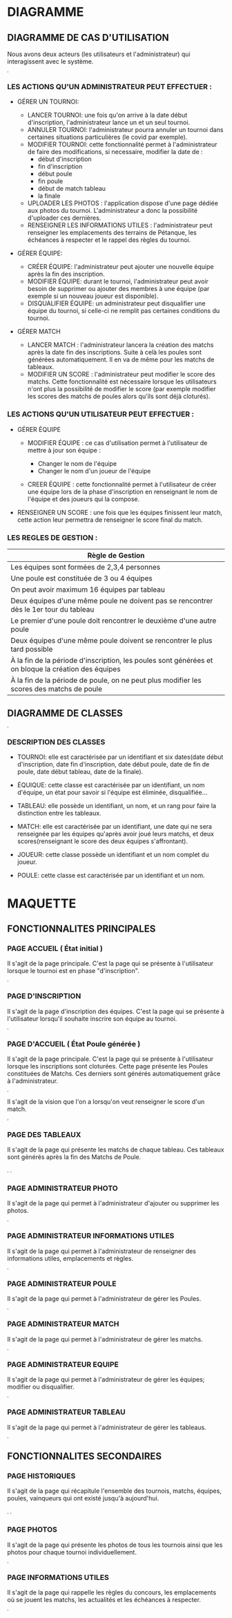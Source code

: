 # DIAGRAMME

## DIAGRAMME DE CAS D'UTILISATION

Nous avons deux acteurs (les utilisateurs et l'administrateur) qui interagissent avec le système.

<img src="pictures/diagramme_de_cas_dutilisation.jpg" style="zoom:20%;" />

### LES ACTIONS QU'UN ADMINISTRATEUR PEUT EFFECTUER :
- GÉRER UN TOURNOI:
    - LANCER TOURNOI: une fois qu'on arrive à la date début d'inscription, l'administrateur lance un et un seul tournoi.
    - ANNULER TOURNOI: l'administrateur pourra annuler un tournoi dans certaines situations particulières (le covid par exemple).
    - MODIFIER TOURNOI: cette fonctionnalité permet à l'administrateur de faire des modifications, si necessaire, modifier la date de :
        - début d'inscription
        - fin d'inscription
        - début poule
        - fin poule
        - début de match tableau
        - la finale
    - UPLOADER LES PHOTOS : l'application dispose d'une page dédiée aux photos du tournoi. L'administrateur a donc la possibilité d'uploader ces dernières.
    - RENSEIGNER LES INFORMATIONS UTILES : l'administrateur peut renseigner les emplacements des terrains de Pétanque, les échéances à respecter et le rappel des règles du tournoi.



-  GÉRER ÉQUIPE:
    -  CRÉER ÉQUIPE: l'administrateur peut ajouter une nouvelle équipe après la fin des inscription.
    -  MODIFIER ÉQUIPE: durant le tournoi, l'administrateur peut avoir besoin de supprimer ou ajouter des membres à une équipe (par exemple si un nouveau joueur est disponible).
    - DISQUALIFIER ÉQUIPE: un administrateur peut disqualifier une équipe du tournoi, si celle-ci ne remplit pas certaines conditions  du tournoi.



- GÉRER MATCH
    - LANCER MATCH : l'administrateur lancera la création des matchs après la date fin des inscriptions. Suite à celà les poules sont générées automatiquement. Il en va de même pour les matchs de tableaux.
    - MODIFIER UN SCORE : l'administrateur peut modifier le score des matchs. Cette fonctionnalité est nécessaire lorsque les utilisateurs n'ont plus la possibilité de modifier le score (par exemple modifier les scores des matchs de poules alors qu'ils sont déjà cloturés).



### LES ACTIONS QU'UN UTILISATEUR PEUT  EFFECTUER :


- GÉRER ÉQUIPE
    - MODIFIER ÉQUIPE : ce cas d'utilisation permet à l'utilisateur de mettre à jour son équipe : 
        - Changer le nom de l'équipe 
        - Changer le nom d'un joueur de l'équipe

    - CREER ÉQUIPE : cette fonctionnalité permet à l'utilisateur de créer une équipe lors de la phase d'inscription en renseignant le nom de l'équipe et des joueurs qui la compose.


- RENSEIGNER UN SCORE : une fois que les équipes finissent leur match, cette action leur permettra de renseigner le score final du match.

### LES REGLES DE GESTION :

| Règle de Gestion                                                                                                            |
| ----------------------------------------------------------------------------------------------------------------------------|
| Les équipes sont formées de 2,3,4 personnes                                                                                 |
| Une poule est constituée de 3 ou 4 équipes                                                                                  |
| On peut avoir maximum 16 équipes par tableau              |
| Deux équipes d'une même poule ne doivent pas se rencontrer dès le 1er tour du tableau                                       |
| Le premier d'une poule doit rencontrer le deuxième d'une autre poule                                                        |
| Deux équipes d'une même poule doivent se rencontrer le plus tard possible                                                   |
| À la fin de la période d'inscription, les poules sont générées et on bloque la création des équipes                         |
| À la fin de la période de poule, on ne peut plus modifier les scores des matchs de poule                         |

## DIAGRAMME DE CLASSES

<img src="pictures/diagramme_de_classes.jpg" style="zoom:20%;" />

### DESCRIPTION DES  CLASSES

- TOURNOI: elle est caractérisée par un identifiant et six dates(date début d'inscription, date fin d'inscription, date début poule, date de fin de poule, date début tableau, date de la finale).

- ÉQUIQUE: cette classe est caractérisée par un identifiant, un nom d'équipe, un état pour savoir si l'équipe est éliminée, disqualifiée...

- TABLEAU: elle possède un identifiant, un nom, et un rang pour faire la distinction entre les tableaux.

- MATCH: elle est caractérisée par un identifiant, une date qui ne sera renseignée par les équipes qu'après avoir  joué leurs matchs, et deux scores(renseignant le score des deux équipes s'affrontant).

- JOUEUR: cette classe possède un identifiant et un nom complet du  joueur.

- POULE: cette classe est caractérisée par un identifiant et un nom.




# MAQUETTE

## FONCTIONNALITES PRINCIPALES

### PAGE ACCUEIL ( État initial )
Il s'agit de la page principale. C'est la page qui se présente à l'utilisateur lorsque le tournoi est en phase "d'inscription".

<img src="pictures/groupe1_tournoi_de_petanque_1.jpg" style="zoom:20%;" />

### PAGE D'INSCRIPTION
Il s'agit de la page d'inscription des équipes. C'est la page qui se présente à l'utilisateur lorsqu'il souhaite inscrire son équipe au tournoi.

<img src="pictures/groupe1_tournoi_de_petanque_2.jpg" style="zoom:20%;" />

### PAGE D'ACCUEIL ( État Poule générée )
Il s'agit de la page principale. C'est la page qui se présente à l'utilisateur lorsque les inscriptions sont cloturées. Cette page présente les Poules constituées de Matchs. Ces derniers sont générés automatiquement grâce à l'administrateur.

<img src="pictures/groupe1_tournoi_de_petanque_8.jpg" style="zoom:20%;" />

Il s'agit de la vision que l'on a lorsqu'on veut renseigner le score d'un match.

<img src="pictures/groupe1_tournoi_de_petanque_7.jpg" style="zoom:20%;" />

### PAGE DES  TABLEAUX 
Il s'agit de la page qui présente les matchs de chaque tableau. Ces tableaux sont générés après la fin des Matchs de Poule.

<img src="pictures/groupe1_tournoi_de_petanque_6.jpg" style="zoom:20%;" />

<img src="pictures/groupe1_tournoi_de_petanque_5.jpg" style="zoom:20%;" />


### PAGE ADMINISTRATEUR PHOTO 
Il s'agit de la page qui permet à l'administrateur d'ajouter ou supprimer les photos.

<img src="pictures/groupe1_tournoi_de_petanque_11.jpg" style="zoom:20%;" />


### PAGE ADMINISTRATEUR INFORMATIONS UTILES
Il s'agit de la page qui permet à l'administrateur de renseigner des informations utiles, emplacements et règles.

<img src="pictures/groupe1_tournoi_de_petanque_14.jpg" style="zoom:20%;" />


### PAGE ADMINISTRATEUR POULE 
Il s'agit de la page qui permet à l'administrateur de gérer les Poules.

<img src="pictures/groupe1_tournoi_de_petanque_12.jpg" style="zoom:20%;" />


### PAGE ADMINISTRATEUR MATCH 
Il s'agit de la page qui permet à l'administrateur de gérer les matchs.

<img src="pictures/groupe1_tournoi_de_petanque_15.jpg" style="zoom:20%;" />


### PAGE ADMINISTRATEUR EQUIPE 
Il s'agit de la page qui permet à l'administrateur de gérer les équipes; modifier ou disqualifier.

<img src="pictures/groupe1_tournoi_de_petanque_13.jpg" style="zoom:20%;" />


### PAGE ADMINISTRATEUR TABLEAU 
Il s'agit de la page qui permet à l'administrateur de gérer les tableaus.

<img src="pictures/groupe1_tournoi_de_petanque_16.jpg" style="zoom:20%;" />




## FONCTIONNALITES SECONDAIRES

### PAGE HISTORIQUES
Il s'agit de la page qui récapitule l'ensemble des tournois, matchs, équipes, poules, vainqueurs qui ont existé jusqu'à aujourd'hui.

<img src="pictures/groupe1_tournoi_de_petanque_3.jpg" style="zoom:20%;" />

<img src="pictures/groupe1_tournoi_de_petanque_4.jpg" style="zoom:20%;" />


### PAGE PHOTOS
Il s'agit de la page qui présente les photos de tous les tournois ainsi que les photos pour chaque tournoi individuellement.

<img src="pictures/groupe1_tournoi_de_petanque_9.jpg" style="zoom:20%;" />

### PAGE INFORMATIONS UTILES
Il s'agit de la page qui rappelle les règles du concours, les emplacements où se jouent les matchs, les actualités et les échéances à respecter.

<img src="pictures/groupe1_tournoi_de_petanque_10.jpg" style="zoom:20%;" />



